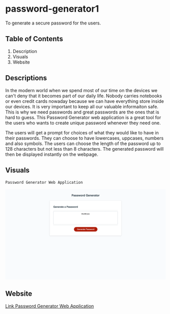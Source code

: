 # password-generator1
To generate a secure password for the users.

## Table of Contents
1. Description
2. Visuals
3. Website

## Descriptions
In the modern world when we spend most of our time on the devices we can't deny that it becomes part of our daily life. Nobody carries notebooks or even credit cards nowaday because we can have everything store inside our devices. It is very important to keep all our valuable informaiton safe. This is why we need passwords and great passwords are the ones that is hard to guess. This Password Generator web application is a great tool for the users who wants to create unique password whenever they need one.

The users will get a prompt for choices of what they would like to have in their passwords. They can choose to have lowercases, uppcases, numbers and also symbols. The users can choose the length of the password up to 128 characters but not less than 8 characters. The generated password will then be displayed instantly on the webpage. 

## Visuals

```pip
Password Generator Web Application
```
![password generator with generated password](./images/Password%20Generator.png)

## Website
[Link Password Generator Web Application](https://sasimapatterson.github.io/password-generator1/)


